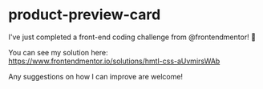 # product-preview-card
I've just completed a front-end coding challenge from @frontendmentor! 🎉

You can see my solution here: https://www.frontendmentor.io/solutions/hmtl-css-aUvmirsWAb

Any suggestions on how I can improve are welcome!
